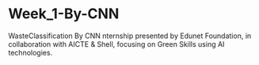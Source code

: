 # Week_1-By-CNN
WasteClassification By CNN nternship presented by Edunet Foundation, in collaboration with AICTE &amp; Shell, focusing on Green Skills using AI technologies.
